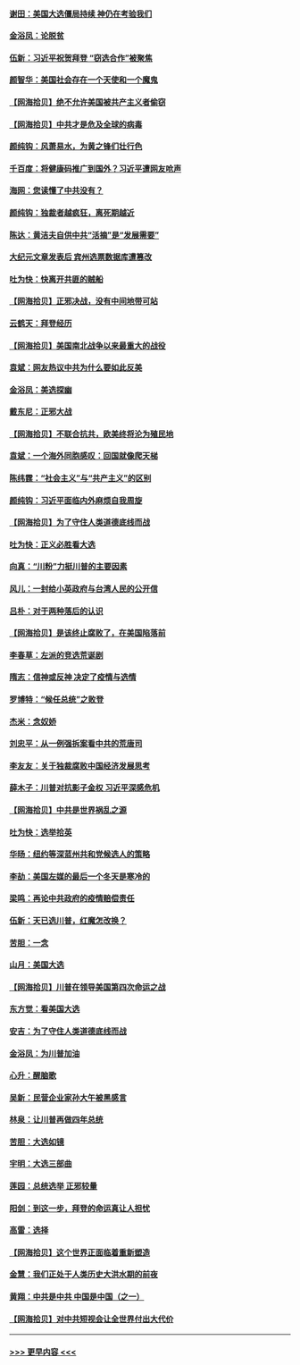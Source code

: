 #### [谢田：美国大选僵局持续 神仍在考验我们](../pages/nsc993/n12577432.md?t=11270202) 
#### [金浴凤：论脱贫](../pages/nsc993/n12576386.md?t=11270202) 
#### [伍新：习近平祝贺拜登 “窃选合作”被聚焦](../pages/nsc993/n12576358.md?t=11270202) 
#### [颜智华：美国社会存在一个天使和一个魔鬼](../pages/nsc993/n12574299.md?t=11270202) 
#### [【网海拾贝】绝不允许美国被共产主义者偷窃](../pages/nsc993/n12573396.md?t=11270202) 
#### [【网海拾贝】中共才是危及全球的病毒](../pages/nsc993/n12571204.md?t=11270202) 
#### [颜纯钩：风萧易水，为黄之锋们壮行色](../pages/nsc993/n12571487.md?t=11270202) 
#### [千百度：将健康码推广到国外？习近平遭网友呛声](../pages/nsc993/n12570808.md?t=11270202) 
#### [海网：您读懂了中共没有？](../pages/nsc993/n12570487.md?t=11270202) 
#### [颜纯钩：独裁者越疯狂，离死期越近](../pages/nsc993/n12569055.md?t=11270202) 
#### [陈达：黄洁夫自供中共“活摘”是“发展需要”](../pages/nsc993/n12568541.md?t=11270202) 
#### [大纪元文章发表后 宾州选票数据库遭篡改](../pages/nsc993/n12568105.md?t=11270202) 
#### [吐为快：快离开共匪的贼船](../pages/nsc993/n12568462.md?t=11270202) 
#### [【网海拾贝】正邪决战，没有中间地带可站](../pages/nsc993/n12568439.md?t=11270202) 
#### [云鹤天：拜登经历](../pages/nsc993/n12567294.md?t=11270202) 
#### [【网海拾贝】美国南北战争以来最重大的战役](../pages/nsc993/n12567247.md?t=11270202) 
#### [袁斌：网友热议中共为什么要如此反美](../pages/nsc993/n12567162.md?t=11270202) 
#### [金浴凤：美选探幽](../pages/nsc993/n12567147.md?t=11270202) 
#### [戴东尼：正邪大战](../pages/nsc993/n12567033.md?t=11270202) 
#### [【网海拾贝】不联合抗共，欧美终将沦为殖民地](../pages/nsc993/n12565068.md?t=11270202) 
#### [袁斌：一个海外同胞感叹：回国就像爬天梯](../pages/nsc993/n12564986.md?t=11270202) 
#### [陈纬霆：“社会主义”与“共产主义”的区别](../pages/nsc993/n12562417.md?t=11270202) 
#### [颜纯钩：习近平面临内外麻烦自我周旋](../pages/nsc993/n12563356.md?t=11270202) 
#### [【网海拾贝】为了守住人类道德底线而战](../pages/nsc993/n12562542.md?t=11270202) 
#### [吐为快：正义必胜看大选](../pages/nsc993/n12561967.md?t=11270202) 
#### [向真：“川粉”力挺川普的主要因素](../pages/nsc993/n12560774.md?t=11270202) 
#### [风儿：一封给小英政府与台湾人民的公开信](../pages/nsc993/n12560581.md?t=11270202) 
#### [吕朴：对于两种落后的认识](../pages/nsc993/n12560492.md?t=11270202) 
#### [【网海拾贝】是该终止腐败了，在美国陷落前](../pages/nsc993/n12559936.md?t=11270202) 
#### [李春草：左派的竞选荒诞剧](../pages/nsc993/n12558380.md?t=11270202) 
#### [隋志：信神或反神 决定了疫情与选情](../pages/nsc993/n12558255.md?t=11270202) 
#### [罗博特：“候任总统”之败登](../pages/nsc993/n12558189.md?t=11270202) 
#### [杰米：念奴娇](../pages/nsc993/n12558174.md?t=11270202) 
#### [刘忠平：从一例强拆案看中共的荒唐司](../pages/nsc993/n12558036.md?t=11270202) 
#### [李友友：关于独裁腐败中国经济发展思考](../pages/nsc993/n12558004.md?t=11270202) 
#### [薛木子：川普对抗影子金权 习近平深感危机](../pages/nsc993/n12557342.md?t=11270202) 
#### [【网海拾贝】中共是世界祸乱之源](../pages/nsc993/n12555353.md?t=11270202) 
#### [吐为快：选举拾英](../pages/nsc993/n12555041.md?t=11270202) 
#### [华旸：纽约等深蓝州共和党候选人的策略](../pages/nsc993/n12554309.md?t=11270202) 
#### [李劼：美国左媒的最后一个冬天是寒冷的](../pages/nsc993/n12552947.md?t=11270202) 
#### [梁鸣：再论中共政府的疫情赔偿责任](../pages/nsc993/n12553012.md?t=11270202) 
#### [伍新：天已选川普，红魔怎改换？](../pages/nsc993/n12552970.md?t=11270202) 
#### [苦胆：一念](../pages/nsc993/n12552957.md?t=11270202) 
#### [山月：美国大选](../pages/nsc993/n12552446.md?t=11270202) 
#### [【网海拾贝】川普在领导美国第四次命运之战](../pages/nsc993/n12551973.md?t=11270202) 
#### [东方觉：看美国大选](../pages/nsc993/n12551647.md?t=11270202) 
#### [安吉：为了守住人类道德底线而战](../pages/nsc993/n12551111.md?t=11270202) 
#### [金浴凤：为川普加油](../pages/nsc993/n12551085.md?t=11270202) 
#### [心升：醒脑歌](../pages/nsc993/n12550984.md?t=11270202) 
#### [吴新：民营企业家孙大午被黑感言](../pages/nsc993/n12550656.md?t=11270202) 
#### [林泉：让川普再做四年总统](../pages/nsc993/n12550640.md?t=11270202) 
#### [苦胆：大选如镜](../pages/nsc993/n12550630.md?t=11270202) 
#### [宇明：大选三部曲](../pages/nsc993/n12550603.md?t=11270202) 
#### [莲园：总统选举 正邪较量](../pages/nsc993/n12550594.md?t=11270202) 
#### [阳剑：到这一步，拜登的命运真让人担忧](../pages/nsc993/n12549093.md?t=11270202) 
#### [高雷：选择](../pages/nsc993/n12549087.md?t=11270202) 
#### [【网海拾贝】这个世界正面临着重新塑造](../pages/nsc993/n12548326.md?t=11270202) 
#### [金慧：我们正处于人类历史大洪水期的前夜](../pages/nsc993/n12547914.md?t=11270202) 
#### [黄翔：中共是中共 中国是中国（之一）](../pages/nsc993/n12547576.md?t=11270202) 
#### [【网海拾贝】对中共短视会让全世界付出大代价](../pages/nsc993/n12546043.md?t=11270202) 

----
#### [ >>> 更早内容 <<< ](../indexes/nsc993-earlier.md)
